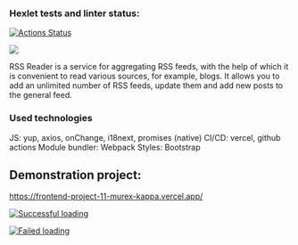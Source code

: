 ### Hexlet tests and linter status:
[![Actions Status](https://github.com/Cristikijian/frontend-project-11/workflows/hexlet-check/badge.svg)](https://github.com/Cristikijian/frontend-project-11/actions)

<a href="https://codeclimate.com/github/Cristikijian/frontend-project-11/maintainability"><img src="https://api.codeclimate.com/v1/badges/02bcac57ad5f3e9bf2e5/maintainability" /></a>

RSS Reader is a service for aggregating RSS feeds, with the help of which it is convenient to read various sources, for example, blogs. It allows you to add an unlimited number of RSS feeds, update them and add new posts to the general feed.

### Used technologies
JS: yup, axios, onChange, i18next, promises (native)
CI/CD: vercel, github actions
Module bundler: Webpack
Styles: Bootstrap

## Demonstration project:
https://frontend-project-11-murex-kappa.vercel.app/


[![Successful loading](https://i.gyazo.com/6763c520852f32963ca6350d1cd3dfe0.gif)](https://gyazo.com/6763c520852f32963ca6350d1cd3dfe0)

[![Failed loading](https://i.gyazo.com/5cd182861ab98bef0b9f559788b98fc5.gif)](https://gyazo.com/5cd182861ab98bef0b9f559788b98fc5)





